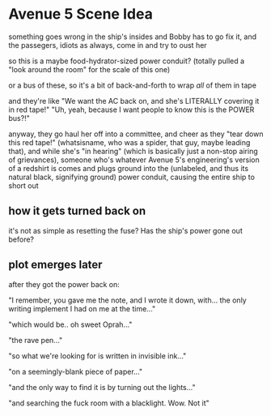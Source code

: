 # Avenue 5 Scene Idea

something goes wrong in the ship's insides and Bobby has to go fix it, and the passegers, idiots as always, come in and try to oust her

so this is a maybe food-hydrator-sized power conduit? (totally pulled a "look around the room" for the scale of this one)

or a bus of these, so it's a bit of back-and-forth to wrap *all* of them in tape

and they're like "We want the AC back on, and she's LITERALLY covering it in red tape!" "Uh, yeah, because I want people to know this is the POWER bus?!"

anyway, they go haul her off into a committee, and cheer as they "tear down this red tape!" (whatsisname, who was a spider, that guy, maybe leading that), and while she's "in hearing" (which is basically just a non-stop airing of grievances), someone who's whatever Avenue 5's engineering's version of a redshirt is comes and plugs ground into the (unlabeled, and thus its natural black, signifying ground) power conduit, causing the entire ship to short out

## how it gets turned back on

it's not as simple as resetting the fuse? Has the ship's power gone out before?

## plot emerges later

after they got the power back on:

"I remember, you gave me the note, and I wrote it down, with... the only writing implement I had on me at the time..."

"which would be.. oh sweet Oprah..."

"the rave pen..."

"so what we're looking for is written in invisible ink..."

"on a seemingly-blank piece of paper..."

"and the only way to find it is by turning out the lights..."

"and searching the fuck room with a blacklight. Wow. Not it"
